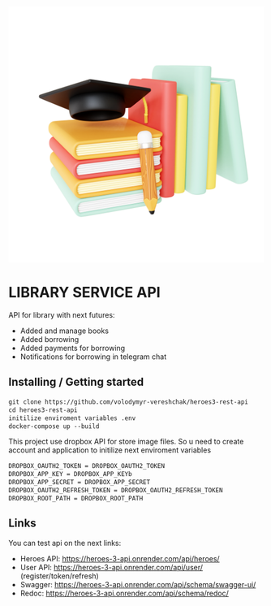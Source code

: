 ![Logo of the project](library.png)

# LIBRARY SERVICE API

API for library with next futures:
- Added and manage books
- Added borrowing 
- Added payments for borrowing
- Notifications for borrowing in telegram chat

## Installing / Getting started

```shell
git clone https://github.com/volodymyr-vereshchak/heroes3-rest-api
cd heroes3-rest-api
initilize enviroment variables .env
docker-compose up --build
```
This project use dropbox API for store image files. So u need to create account and application to initilize next enviroment variables
```shell
DROPBOX_OAUTH2_TOKEN = DROPBOX_OAUTH2_TOKEN
DROPBOX_APP_KEY = DROPBOX_APP_KEYb
DROPBOX_APP_SECRET = DROPBOX_APP_SECRET
DROPBOX_OAUTH2_REFRESH_TOKEN = DROPBOX_OAUTH2_REFRESH_TOKEN
DROPBOX_ROOT_PATH = DROPBOX_ROOT_PATH
```
## Links

You can test api on the next links:

- Heroes API: https://heroes-3-api.onrender.com/api/heroes/
- User API: https://heroes-3-api.onrender.com/api/user/ (register/token/refresh)
- Swagger: https://heroes-3-api.onrender.com/api/schema/swagger-ui/
- Redoc: https://heroes-3-api.onrender.com/api/schema/redoc/
